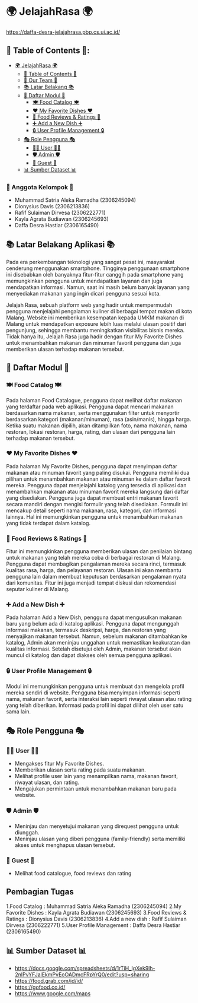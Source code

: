 # 🌍 JelajahRasa 🌍
https://daffa-desra-jelajahrasa.pbp.cs.ui.ac.id/

## 📑 Table of Contents 📑:

- [🌍 JelajahRasa 🌍](#jelajahrasa)
    - [📑 Table of Contents 📑](#📑-table-of-contents-📑)
    - [👥 Our Team 👥](#👥-anggota-kelompok-👥)
    - [📚 Latar Belakang 📚](#📚-latar-belakang-aplikasi-📚)
    - [📂 Daftar Modul 📂](#📂-daftar-modul-📂)
        - [🍽️ Food Catalog 🍽️](#🍽️-food-catalog-🍽️)
        - [❤️ My Favorite Dishes ❤️](#❤️-my-favorite-dishes-❤️)
        - [💬 Food Reviews & Ratings 💬](#💬-food-reviews-&-ratings-💬)
        - [➕ Add a New Dish ➕](#➕-add-a-new-dish-➕)
        - [🔒 User Profile Management 🔒](#🔒-user-profile-management-🔒)
    - [🎭 Role Pengguna 🎭](#🎭-role-pengguna-🎭)
        - [👨‍💼 User 👨‍💼](#👨‍💼-user-👨‍💼)
        - [🛡️ Admin 🛡️](#🛡️-admin-🛡️)
        - [👤 Guest 👤](#👤-guest-👤)
    - [📊 Sumber Dataset 📊](#📊-sumber-dataset-📊)

### 👥 Anggota Kelompok 👥
- Muhammad Satria Aleka Ramadha (2306245094)
- Dionysius Davis (2306213836)
- Rafif Sulaiman Dirvesa (2306222771)
- Kayla Agrata Budiawan (2306245693)
- Daffa Desra Hastiar (2306165490)


## 📚 Latar Belakang Aplikasi 📚
Pada era perkembangan teknologi yang sangat pesat ini, masyarakat cenderung menggunakan smartphone. Tingginya penggunaan smartphone ini disebabkan oleh banyaknya fitur-fitur canggih pada smartphone yang memungkinkan pengguna untuk mendapatkan layanan dan juga mendapatkan informasi. Namun, saat ini masih belum banyak layanan yang menyediakan makanan yang ingin dicari pengguna sesuai kota.  

Jelajah Rasa, sebuah platform web yang hadir untuk mempermudah pengguna menjelajahi pengalaman kuliner di berbagai tempat makan di kota Malang. Website ini memberikan kesempatan kepada UMKM makanan di Malang untuk mendapatkan exposure lebih luas melalui ulasan positif dari pengunjung, sehingga membantu meningkatkan visibilitas bisnis mereka. Tidak hanya itu, Jelajah Rasa juga hadir dengan fitur My Favorite Dishes untuk menambahkan makanan dan minuman favorit pengguna dan juga memberikan ulasan terhadap makanan tersebut.

## 📂 Daftar Modul 📂

### 🍽️ Food Catalog 🍽️
Pada halaman Food Catalogue, pengguna dapat melihat daftar makanan yang terdaftar pada web aplikasi. Pengguna dapat mencari makanan berdasarkan nama makanan, serta menggunakan filter untuk menyortir berdasarkan kategori (makanan/minuman), rasa (asin/manis), hingga harga. Ketika suatu makanan dipilih, akan ditampilkan foto, nama makanan, nama restoran, lokasi restoran, harga, rating, dan ulasan dari pengguna lain terhadap makanan tersebut. 

### ❤️ My Favorite Dishes ❤️
Pada halaman My Favorite Dishes, pengguna dapat menyimpan daftar makanan atau minuman favorit yang paling disukai. Pengguna memiliki dua pilihan untuk menambahkan makanan atau minuman ke dalam daftar favorit mereka. Pengguna dapat menjelajahi katalog yang tersedia di aplikasi dan menambahkan makanan atau minuman favorit mereka langsung dari daftar yang disediakan. Pengguna juga dapat membuat entri makanan favorit secara mandiri dengan mengisi formulir yang telah disediakan. Formulir ini mencakup detail seperti nama makanan, rasa, kategori, dan informasi lainnya. Hal ini memungkinkan pengguna untuk menambahkan makanan yang tidak terdapat dalam katalog.

### 💬 Food Reviews & Ratings 💬
Fitur ini memungkinkan pengguna memberikan ulasan dan penilaian bintang untuk makanan yang telah mereka coba di berbagai restoran di Malang. Pengguna dapat membagikan pengalaman mereka secara rinci, termasuk kualitas rasa, harga, dan pelayanan restoran. Ulasan ini akan membantu pengguna lain dalam membuat keputusan berdasarkan pengalaman nyata dari komunitas. Fitur ini juga menjadi tempat diskusi dan rekomendasi seputar kuliner di Malang.

### ➕ Add a New Dish ➕
Pada halaman Add a New Dish, pengguna dapat mengusulkan makanan baru yang belum ada di katalog aplikasi. Pengguna dapat mengunggah informasi makanan, termasuk deskripsi, harga, dan restoran yang menyajikan makanan tersebut. Namun, sebelum makanan ditambahkan ke katalog, Admin akan meninjau unggahan untuk memastikan keakuratan dan kualitas informasi. Setelah disetujui oleh Admin, makanan tersebut akan muncul di katalog dan dapat diakses oleh semua pengguna aplikasi.

### 🔒 User Profile Management 🔒
Modul ini memungkinkan pengguna untuk membuat dan mengelola profil mereka sendiri di website. Pengguna bisa menyimpan informasi seperti nama, makanan favorit, serta interaksi lain seperti riwayat ulasan atau rating yang telah diberikan. Informasi pada profil ini dapat dilihat oleh user satu sama lain.

## 🎭 Role Pengguna 🎭
### 👨‍💼 User 👨‍💼
- Mengakses fitur My Favorite Dishes.
- Memberikan ulasan serta rating pada suatu makanan.
- Melihat profile user lain yang menampilkan nama, makanan favorit, riwayat ulasan, dan rating.
- Mengajukan permintaan untuk menambahkan makanan baru pada website.
### 🛡️ Admin 🛡️
- Meninjau dan menyetujui makanan yang direquest pengguna untuk diunggah.
- Meninjau ulasan yang diberi pengguna (family-friendly) serta memiliki akses untuk menghapus ulasan tersebut.
### 👤 Guest 👤
- Melihat food catalogue, food reviews dan rating

## Pembagian Tugas
1.Food Catalog : Muhammad Satria Aleka Ramadha (2306245094)
2.My Favorite Dishes : Kayla Agrata Budiawan (2306245693)
3.Food Reviews & Ratings : Dionysius Davis (2306213836)
4.Add a new dish : Rafif Sulaiman Dirvesa (2306222771)
5.User Profile Management : Daffa Desra Hastiar (2306165490)

## 📊 Sumber Dataset 📊
- https://docs.google.com/spreadsheets/d/1rTiH_IgXek9lh-2nlPvYFJalEkmPvEoOADmcFRpYrQ0/edit?usp=sharing 
- https://food.grab.com/id/id/ 
- https://gofood.co.id/ 
- https://www.google.com/maps
